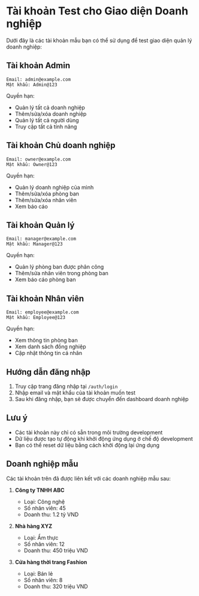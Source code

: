 # Tài khoản Test cho Giao diện Doanh nghiệp

Dưới đây là các tài khoản mẫu bạn có thể sử dụng để test giao diện quản lý doanh nghiệp:

## Tài khoản Admin

```
Email: admin@example.com
Mật khẩu: Admin@123
```

Quyền hạn:
- Quản lý tất cả doanh nghiệp
- Thêm/sửa/xóa doanh nghiệp
- Quản lý tất cả người dùng
- Truy cập tất cả tính năng

## Tài khoản Chủ doanh nghiệp

```
Email: owner@example.com
Mật khẩu: Owner@123
```

Quyền hạn:
- Quản lý doanh nghiệp của mình
- Thêm/sửa/xóa phòng ban
- Thêm/sửa/xóa nhân viên
- Xem báo cáo

## Tài khoản Quản lý

```
Email: manager@example.com
Mật khẩu: Manager@123
```

Quyền hạn:
- Quản lý phòng ban được phân công
- Thêm/sửa nhân viên trong phòng ban
- Xem báo cáo phòng ban

## Tài khoản Nhân viên

```
Email: employee@example.com
Mật khẩu: Employee@123
```

Quyền hạn:
- Xem thông tin phòng ban
- Xem danh sách đồng nghiệp
- Cập nhật thông tin cá nhân

## Hướng dẫn đăng nhập

1. Truy cập trang đăng nhập tại `/auth/login`
2. Nhập email và mật khẩu của tài khoản muốn test
3. Sau khi đăng nhập, bạn sẽ được chuyển đến dashboard doanh nghiệp

## Lưu ý

- Các tài khoản này chỉ có sẵn trong môi trường development
- Dữ liệu được tạo tự động khi khởi động ứng dụng ở chế độ development
- Bạn có thể reset dữ liệu bằng cách khởi động lại ứng dụng

## Doanh nghiệp mẫu

Các tài khoản trên đã được liên kết với các doanh nghiệp mẫu sau:

1. **Công ty TNHH ABC**
   - Loại: Công nghệ
   - Số nhân viên: 45
   - Doanh thu: 1.2 tỷ VND

2. **Nhà hàng XYZ**
   - Loại: Ẩm thực
   - Số nhân viên: 12
   - Doanh thu: 450 triệu VND

3. **Cửa hàng thời trang Fashion**
   - Loại: Bán lẻ
   - Số nhân viên: 8
   - Doanh thu: 320 triệu VND
